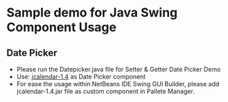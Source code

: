# Sample demo for Java Swing Component Usage #

## Date Picker ##
- Please run the Datepicker.java file for Setter & Getter Date Picker Demo
- Use: [jcalendar-1.4](http://toedter.com/jcalendar/) as Date Picker component
- For ease the usage within NetBeans IDE Swing GUI Builder, please add jcalendar-1.4.jar file as custom component in Pallete Manager.
